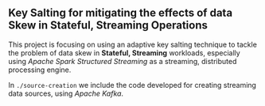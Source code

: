 ## Key Salting for mitigating the effects of data Skew in Stateful, Streaming Operations

This project is focusing on using an adaptive key salting technique to tackle
the problem of data skew in **Stateful, Streaming** workloads, especially using
*Apache Spark Structured Streaming* as a streaming, distributed processing engine.

In `./source-creation` we include the code developed for creating streaming data
sources, using *Apache Kafka*.
